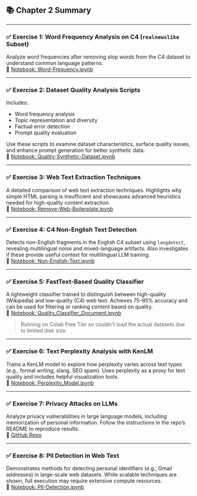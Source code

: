 ## 📚 Chapter 2 Summary

---

### ✅ Exercise 1: Word Frequency Analysis on C4 (`realnewslike` Subset)

Analyze word frequencies after removing stop words from the C4 dataset to understand common language patterns.  
🔗 [Notebook: Word-Frequency.ipynb](Word-Frequency.ipynb)

---

### ✅ Exercise 2: Dataset Quality Analysis Scripts

Includes:

- Word frequency analysis  
- Topic representation and diversity  
- Factual error detection  
- Prompt quality evaluation  

Use these scripts to examine dataset characteristics, surface quality issues, and enhance prompt generation for better synthetic data.  
🔗 [Notebook: Quality-Synthetic-Dataset.ipynb](Quality-Synthetic-Dataset.ipynb)

---

### ✅ Exercise 3: Web Text Extraction Techniques

A detailed comparison of web text extraction techniques. Highlights why simple HTML parsing is insufficient and showcases advanced heuristics needed for high-quality content extraction.  
🔗 [Notebook: Remove-Web-Boilerplate.ipynb](Remove-Web-Boilerplate.ipynb)

---

### ✅ Exercise 4: C4 Non-English Text Detection

Detects non-English fragments in the English C4 subset using `langdetect`, revealing multilingual noise and mixed-language artifacts. Also investigates if these provide useful context for multilingual LLM training.  
🔗 [Notebook: Non-English-Text.ipynb](Non-English-Text.ipynb)

---

### ✅ Exercise 5: FastText-Based Quality Classifier

A lightweight classifier trained to distinguish between high-quality (Wikipedia) and low-quality (C4) web text. Achieves 75–85% accuracy and can be used for filtering or ranking content based on quality.  
🔗 [Notebook: Quality_Classifier_Document.ipynb](Quality_Classifier_Document.ipynb)
> Running on Colab Free Tier so couldn't load the actual datasets due to limited disk size.

---

### ✅ Exercise 6: Text Perplexity Analysis with KenLM

Trains a KenLM model to explore how perplexity varies across text types (e.g., formal writing, slang, SEO spam). Uses perplexity as a proxy for text quality and includes helpful visualization tools.  
🔗 [Notebook: Perplexity_Model.ipynb](Perplexity_Model.ipynb)

---

### ✅ Exercise 7: Privacy Attacks on LLMs

Analyze privacy vulnerabilities in large language models, including memorization of personal information. Follow the instructions in the repo’s README to reproduce results.  
🔗 [GitHub Repo](https://github.com/jeffhj/LM_PersonalInfoLeak)

---

### ✅ Exercise 8: PII Detection in Web Text

Demonstrates methods for detecting personal identifiers (e.g., Gmail addresses) in large-scale web datasets. While scalable techniques are shown, full execution may require extensive compute resources.  
🔗 [Notebook: PII-Detection.ipynb](PII-Detection.ipynb)